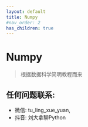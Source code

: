 ```yaml
---
layout: default
title: Numpy 
#nav_order: 2
has_children: true
---
```


# Numpy

> 根据数据科学简明教程而来



## 任何问题联系:
- 微信: tu_ling_xue_yuan, 
- 抖音: 刘大拿聊Python
 
